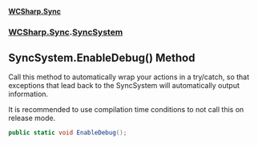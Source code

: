 #### [WCSharp.Sync](index.md 'index')
### [WCSharp.Sync](WCSharp.Sync.md 'WCSharp.Sync').[SyncSystem](WCSharp.Sync.SyncSystem.md 'WCSharp.Sync.SyncSystem')

## SyncSystem.EnableDebug() Method

Call this method to automatically wrap your actions in a try/catch, so that exceptions that lead back to the SyncSystem will automatically output information.  
  
It is recommended to use compilation time conditions to not call this on release mode.

```csharp
public static void EnableDebug();
```